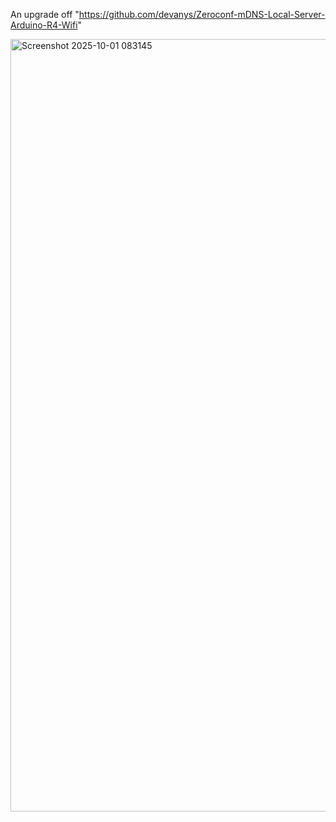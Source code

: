 An upgrade off "https://github.com/devanys/Zeroconf-mDNS-Local-Server-Arduino-R4-Wifi"

<img width="2256" height="1236" alt="Screenshot 2025-10-01 083145" src="https://github.com/user-attachments/assets/eb0486e8-1c06-4613-9e97-c46f7f48c4dd" />






